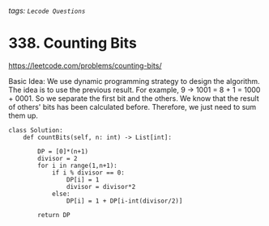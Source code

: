 ###### tags: `Lecode Questions`

# 338. Counting Bits

https://leetcode.com/problems/counting-bits/

Basic Idea: We use dynamic programming strategy to design the algorithm.  The idea is to use the previous result.  For example, 9 -> 1001 = 8 + 1 = 1000 + 0001.
So we separate the first bit and the others.  We know that the result of others' bits has been calculated before.  Therefore, we just need to sum them up.


```python=
class Solution:
    def countBits(self, n: int) -> List[int]:

        DP = [0]*(n+1)
        divisor = 2
        for i in range(1,n+1):
            if i % divisor == 0:
                DP[i] = 1
                divisor = divisor*2
            else:
                DP[i] = 1 + DP[i-int(divisor/2)]
                
        return DP
```